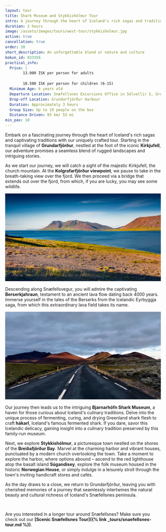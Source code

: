```yaml
---
layout: tour
title: Shark Museum and Stykkishólmur Tour
intro: A journey through the heart of Iceland's rich sagas and traditions
duration: 3 hours
image: /assets/images/tours/west-tour/stykkisholmur.jpg
active: true
cancellation: true
order: 20
short_description: An unforgettable blend or nature and culture
bokun_id: 833356
practical_info:
  Price: |
        13.000 ISK per person for adults

        10.500 ISK per person for children (6-15)
  Minimum Age: 6 years old
  Departure Location: Snæfellsnes Excursions Office in Sólvellir 5, Grundarfjörður, Iceland. <a target="_blank" href="https://maps.app.goo.gl/KdZbVryXgrCspRjQ8">See map</a>
  Drop-off Location: Grundarfjörður Harbour
  Duration: Approximately 3 hours
  Group Size: Up to 19 people on the bus
  Distance Driven: 85 km/ 53 mi
min_pax: 10
---
```


Embark on a fascinating journey through the heart of Iceland's rich sagas and captivating traditions with our uniquely crafted tour. Starting in the tranquil village of **Grundarfjörður**, nestled at the foot of the iconic **Kirkjufell**, our adventure promises a seamless blend of rugged landscapes and intriguing stories. 

As we start our journey, we will catch a sight of the majestic Kirkjufell, the church mountain. At the **Kolgrafarfjörður viewpoint**, we pause to take in the breath-taking view over the fjord. We then proceed via a bridge that extends out over the fjord, from which, if you are lucky, you may see some wildlife. 

<span class="image fit"><img src="/assets/images/tours/west-tour/kolgrafarfjordur.jpg" alt="" /></span>

Descending along Snæfellsvegur, you will admire the captivating **Berserkjahraun**, testament to an ancient lava flow dating back 4000 years. Immerse yourself in the tales of the Berserks from the Icelandic Eyrbyggja saga, from which this extraordinary lava field takes its name. 

<span class="image fit"><img src="/assets/images/tours/west-tour/driving-lava-field.jpg" alt="" /></span>

Our journey then leads us to the intriguing **Bjarnarhöfn Shark Museum**, a haven for those curious about Iceland's culinary traditions. Delve into the unique process of fermenting, curing, and drying Greenland shark flesh to craft **hákarl**, Iceland's famous fermented shark. If you dare, savor this Icelandic delicacy, gaining insight into a culinary tradition preserved by this family-run museum.

Next, we explore **Stykkishólmur**, a picturesque town nestled on the shores of the **Breiðafjörður Bay**. Marvel at the charming harbor and vibrant houses, punctuated by a modern church overlooking the town. Take a moment to explore the harbor, where options abound – ascend to the red lighthouse atop the basalt island **Súgandisey**, explore the folk museum housed in the historic **Norwegian House**, or simply indulge in a leisurely stroll through the town's inviting handicraft stores and cafés.

As the day draws to a close, we return to Grundarfjörður, leaving you with cherished memories of a journey that seamlessly intertwines the natural beauty and cultural richness of Iceland's Snæfellsnes peninsula.

<span class="image fit"><img src="/assets/images/tours/west-tour/stykkisholmur.jpg" alt="" /></span>

Are you interested in a longer tour around Snæfellsnes? Make sure you check out our **[Scenic Snæfellsnes Tour]({% link _tours/snaefellsnes-tour.md %})**. 
